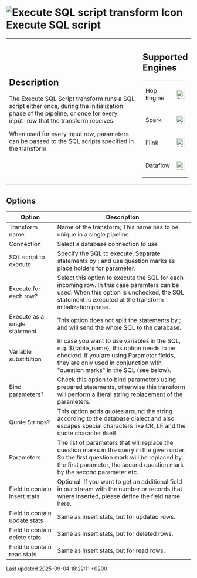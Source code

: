<div id="header">

# <span class="image image-doc-icon">![Execute SQL script transform Icon](../assets/images/transforms/icons/sql.svg)</span> Execute SQL script

</div>

<div id="content">

<div id="preamble">

<div class="sectionbody">

<table>
<colgroup>
<col style="width: 75%" />
<col style="width: 25%" />
</colgroup>
<tbody>
<tr class="odd">
<td><div class="content">
<div class="sect1">
<h2 id="_description">Description</h2>
<div class="sectionbody">
<div class="paragraph">
<p>The Execute SQL Script transform runs a SQL script either once, during the initialization phase of the pipeline, or once for every input-row that the transform receives.</p>
</div>
<div class="paragraph">
<p>When used for every input row, parameters can be passed to the SQL scripts specified in the transform.</p>
</div>
</div>
</div>
</div></td>
<td><div class="content">
<div class="sect1">
<h2 id="_supported_engines">Supported Engines</h2>
<div class="sectionbody">
<table>
<tbody>
<tr class="odd">
<td><p>Hop Engine</p></td>
<td><div class="content">
<div class="paragraph">
<p><span class="image"><img src="../assets/images/check_mark.svg" alt="Supported" width="24" /></span></p>
</div>
</div></td>
</tr>
<tr class="even">
<td><p>Spark</p></td>
<td><div class="content">
<div class="paragraph">
<p><span class="image"><img src="../assets/images/question_mark.svg" alt="Maybe Supported" width="24" /></span></p>
</div>
</div></td>
</tr>
<tr class="odd">
<td><p>Flink</p></td>
<td><div class="content">
<div class="paragraph">
<p><span class="image"><img src="../assets/images/question_mark.svg" alt="Maybe Supported" width="24" /></span></p>
</div>
</div></td>
</tr>
<tr class="even">
<td><p>Dataflow</p></td>
<td><div class="content">
<div class="paragraph">
<p><span class="image"><img src="../assets/images/question_mark.svg" alt="Maybe Supported" width="24" /></span></p>
</div>
</div></td>
</tr>
</tbody>
</table>
</div>
</div>
</div></td>
</tr>
</tbody>
</table>

</div>

</div>

<div class="sect1">

## Options

<div class="sectionbody">

| Option                        | Description                                                                                                                                                                                                            |
| ----------------------------- | ---------------------------------------------------------------------------------------------------------------------------------------------------------------------------------------------------------------------- |
| Transform name                | Name of the transform; This name has to be unique in a single pipeline                                                                                                                                                 |
| Connection                    | Select a database connection to use                                                                                                                                                                                    |
| SQL script to execute         | Specify the SQL to execute. Separate statements by ; and use question marks as place holders for parameter.                                                                                                            |
| Execute for each row?         | Select this option to execute the SQL for each incoming row. In this case paramters can be used. When this option is unchecked, the SQL statement is executed at the transform initialization phase.                   |
| Execute as a single statement | This option does not split the statements by ; and will send the whole SQL to the database.                                                                                                                            |
| Variable substitution         | In case you want to use variables in the SQL, e.g. ${table\_name}, this option needs to be checked. If you are using Parameter fields, they are only used in conjunction with "question marks" in the SQL (see below). |
| Bind parameters?              | Check this option to bind parameters using prepared statements, otherwise this transform will perform a literal string replacement of the parameters.                                                                  |
| Quote Strings?                | This option adds quotes around the string according to the database dialect and also escapes special characters like CR, LF and the quote character itself.                                                            |
| Parameters                    | The list of parameters that will replace the question marks in the query in the given order. So the first question mark will be replaced by the first parameter, the second question mark by the second parameter etc. |
| Field to contain insert stats | Optional: If you want to get an additional field in our stream with the number or records that where inserted, please define the field name here.                                                                      |
| Field to contain update stats | Same as insert stats, but for updated rows.                                                                                                                                                                            |
| Field to contain delete stats | Same as insert stats, but for deleted rows.                                                                                                                                                                            |
| Field to contain read stats   | Same as insert stats, but for read rows.                                                                                                                                                                               |

</div>

</div>

</div>

<div id="footer">

<div id="footer-text">

Last updated 2025-09-04 18:22:11 +0200

</div>

</div>
